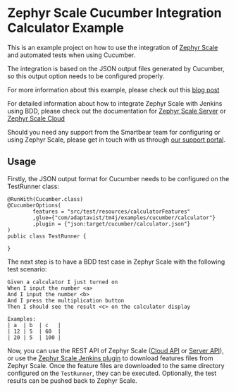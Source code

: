 # Zephyr Scale Cucumber Integration Calculator Example

This is an example project on how to use the integration of
[Zephyr Scale](https://marketplace.atlassian.com/apps/1213259/zephyr-scale-test-management-for-jira)
and automated tests when using Cucumber.

The integration is based on the JSON output files generated by Cucumber, so this output option needs to be
configured properly.

For more information about this example, please check out this [blog post](https://www.adaptavist.com/blog/an-essential-guide-to-agile-testing-with-bdd-inside-jira/)

For detailed information about how to integrate Zephyr Scale with Jenkins using BDD, please check out the documentation
for [Zephyr Scale Server](https://support.smartbear.com/zephyr-scale-server/docs)
or [Zephyr Scale Cloud](https://support.smartbear.com/zephyr-scale-cloud/docs)

Should you need any support from the Smartbear team for configuring or using Zephyr Scale, please get in touch with us
through [our support portal](https://support.smartbear.com/zephyr-scale).

## Usage

Firstly, the JSON output format for Cucumber needs to be configured on the TestRunner class:
```
@RunWith(Cucumber.class)
@CucumberOptions(
        features = "src/test/resources/calculatorFeatures"
        ,glue={"com/adaptavist/tm4j/examples/cucumber/calculator"}
        ,plugin = {"json:target/cucumber/calculator.json"}
)
public class TestRunner {

}
```

The next step is to have a BDD test case in Zephyr Scale with the following test scenario:
```
Given a calculator I just turned on
When I input the number <a>
And I input the number <b>
And I press the multiplication button
Then I should see the result <c> on the calculator display

Examples:
| a  | b  | c   |
| 12 | 5  | 60  |
| 20 | 5  | 100 |
```

Now, you can use the REST API of Zephyr Scale ([Cloud API](https://support.smartbear.com/zephyr-scale-cloud/api-docs/)
or [Server API](https://support.smartbear.com/zephyr-scale-server/api-docs/)),
or use the [Zephyr Scale Jenkins plugin](https://plugins.jenkins.io/tm4j-automation) to download features files from Zephyr Scale.
Once the feature files are downloaded to the same directory configured on the `TestRunner`, they can be executed.
Optionally, the test results can be pushed back to Zephyr Scale.

